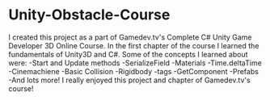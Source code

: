 # Unity-Obstacle-Course

I created this project as a part of Gamedev.tv's Complete C# Unity Game Developer 3D Online Course. 
In the first chapter of the course I learned the fundamentals of Unity3D and C#. Some of the concepts I learned about were:
-Start and Update methods
-SerializeField
-Materials
-Time.deltaTime
-Cinemachiene
-Basic Collision
-Rigidbody
-tags
-GetComponent
-Prefabs
-And lots more! 
I really enjoyed this project and chapter of Gamedev.tv's course!
